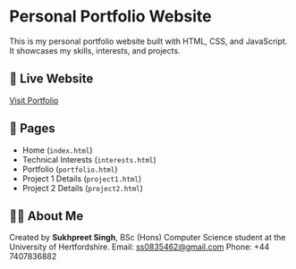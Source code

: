 # Personal Portfolio Website

This is my personal portfolio website built with HTML, CSS, and JavaScript. It showcases my skills, interests, and projects.

## 🔗 Live Website
[Visit Portfolio](https://sukh553.github.io/portfolio)

## 📁 Pages
- Home (`index.html`)
- Technical Interests (`interests.html`)
- Portfolio (`portfolio.html`)
- Project 1 Details (`project1.html`)
- Project 2 Details (`project2.html`)

## 🧑‍💻 About Me
Created by **Sukhpreet Singh**, BSc (Hons) Computer Science student at the University of Hertfordshire.
Email: ss0835462@gmail.com
Phone: +44 7407836882
